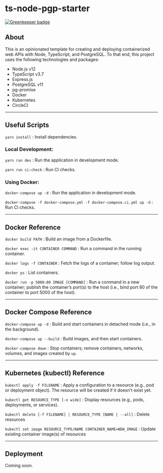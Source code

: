 # ts-node-pgp-starter

[![Greenkeeper badge](https://badges.greenkeeper.io/mjlaufer/ts-node-pgp-starter.svg)](https://greenkeeper.io/)

## About

This is an opinionated template for creating and deploying containerized web APIs with Node, TypeScript, and PostgreSQL. To that end, this project uses the following technologies and packages:

-   Node.js v12
-   TypeScript v3.7
-   Express.js
-   PostgreSQL v11
-   pg-promise
-   Docker
-   Kubernetes
-   CircleCI

---

## Useful Scripts

`yarn install` : Install dependencies.

### Local Development:

`yarn run dev` : Run the application in development mode.

`yarn run ci:check` : Run CI checks.

### Using Docker:

`docker-compose up -d` : Run the application in development mode.

`docker-compose -f docker-compose.yml -f docker-compose.ci.yml up -d` : Run CI checks.

---

## Docker Reference

`docker build PATH` : Build an image from a Dockerfile.

`docker exec -it CONTAINER COMMAND` : Run a command in the running container.

`docker logs -f CONTAINER` : Fetch the logs of a container; follow log output.

`docker ps` : List containers.

`docker run -p 5000:80 IMAGE [COMMAND]` : Run a command in a new container; publish the container’s port(s) to the host (i.e., bind port 80 of
the container to port 5000 of the host).

---

## Docker Compose Reference

`docker-compose up -d` : Build and start containers in detached mode (i.e., in the background).

`docker-compose up --build` : Build images, and then start containers.

`docker-compose down` : Stop containers; remove containers, networks, volumes, and images created by `up`.

---

## Kubernetes (kubectl) Reference

`kubectl apply -f FILENAME` : Apply a configuration to a resource (e.g., pod or deployment object). The resource will be created if it doesn't exist yet.

`kubectl get RESOURCE_TYPE [-o wide]` : Display resources (e.g., pods, deployments, or services).

`kubectl delete [-f FILENAME] | RESOURCE_TYPE [NAME | --all]` : Delete resources

`kubectl set image RESOURCE_TYPE/NAME CONTAINER_NAME=NEW_IMAGE` : Update existing container image(s) of resources

---

## Deployment

Coming soon.
